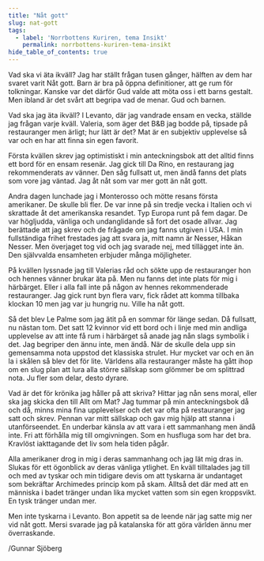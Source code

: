 ```yaml
---
title: "Nåt gott"
slug: nat-gott
tags:
  - label: 'Norrbottens Kuriren, tema Insikt'
    permalink: norrbottens-kuriren-tema-insikt
hide_table_of_contents: true
---
```

Vad ska vi äta ikväll? Jag har ställt frågan tusen gånger, hälften av dem har svaret varit Nåt gott. Barn är bra på öppna definitioner, att ge rum för tolkningar. Kanske var det därför Gud valde att möta oss i ett barns gestalt. Men ibland är det svårt att begripa vad de menar. Gud och barnen.

<!--truncate-->

Vad ska jag äta ikväll? I Levanto, där jag vandrade ensam en vecka, ställde jag frågan varje kväll. Valeria, som äger det B&B jag bodde på, tipsade på restauranger men ärligt; hur lätt är det? Mat är en subjektiv upplevelse så var och en har att finna sin egen favorit. 

Första kvällen skrev jag optimistiskt i min anteckningsbok att det alltid finns ett bord för en ensam resenär. Jag gick till Da Rino, en restaurang jag rekommenderats av vänner. Den såg fullsatt ut, men ändå fanns det plats som vore jag väntad. Jag åt nåt som var mer gott än nåt gott. 

Andra dagen lunchade jag i Monterosso och mötte resans första amerikaner. De skulle bli fler. De var inne på sin tredje vecka i Italien och vi skrattade åt det amerikanska resandet. Typ Europa runt på fem dagar. De var högljudda, vänliga och undanglidande så fort det osade allvar. Jag berättade att jag skrev och de frågade om jag fanns utgiven i USA. I min fullständiga frihet frestades jag att svara ja, mitt namn är Nesser, Håkan Nesser. Men överjaget tog vid och jag svarade nej, med tillägget inte än. Den självvalda ensamheten erbjuder många möjligheter.

På kvällen lyssnade jag till Valerias råd och sökte upp de restauranger hon och hennes vänner brukar äta på. Men nu fanns det inte plats för mig i härbärget. Eller i alla fall inte på någon av hennes rekommenderade restauranger. Jag gick runt byn flera varv, fick rådet att komma tillbaka klockan 10 men jag var ju hungrig nu. Ville ha nåt gott. 

Så det blev Le Palme som jag ätit på en sommar för länge sedan. Då fullsatt, nu nästan tom. Det satt 12 kvinnor vid ett bord och i linje med min andliga upplevelse av att inte få rum i härbärget så anade jag nån slags symbolik i det. Jag begriper den ännu inte, men ändå. När de skulle dela upp sin gemensamma nota uppstod det klassiska strulet. Hur mycket var och en än la i skålen så blev det för lite. Världens alla restauranger måste ha gått ihop om en slug plan att lura alla större sällskap som glömmer be om splittrad nota. Ju fler som delar, desto dyrare.

Vad är det för krönika jag håller på att skriva? Hittar jag nån sens moral, eller ska jag skicka den till Allt om Mat? Jag tummar på min anteckningsbok då och då, minns mina fina upplevelser och det var ofta på restauranger jag satt och skrev. Pennan var mitt sällskap och gav mig hjälp att stanna i utanförseendet. En underbar känsla av att vara i ett sammanhang men ändå inte. Fri att förhålla mig till omgivningen. Som en husfluga som har det bra. Kravlöst iakttagande det liv som hela tiden pågår.

Alla amerikaner drog in mig i deras sammanhang och jag lät mig dras in. Slukas för ett ögonblick av deras vänliga ytlighet. En kväll tilltalades jag till och med av tyskar och min tidigare devis om att tyskarna är undantaget som bekräftar Archimedes princip kom på skam. Alltså det där med att en människa i badet tränger undan lika mycket vatten som sin egen kroppsvikt. En tysk tränger undan mer.

Men inte tyskarna i Levanto. Bon appetit sa de leende när jag satte mig ner vid nåt gott. Mersi svarade jag på katalanska för att göra världen ännu mer överraskande.

/Gunnar Sjöberg
